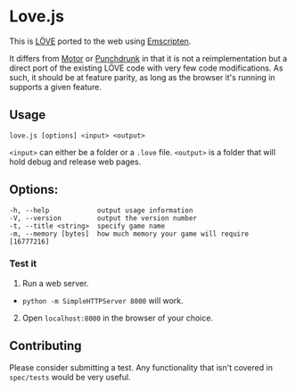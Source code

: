 Love.js
============

This is [LÖVE](https://love2d.org/) ported to the web using [Emscripten](https://kripken.github.io/emscripten-site/).

It differs from [Motor](https://github.com/rnlf/motor) or [Punchdrunk](https://github.com/TannerRogalsky/punchdrunk) in that it is not a reimplementation but a direct port of the existing LÖVE code with very few code modifications. As such, it should be at feature parity, as long as the browser it's running in supports a given feature.

## Usage
`love.js [options] <input> <output>`

`<input>` can either be a folder or a `.love` file.
`<output>` is a folder that will hold debug and release web pages.

## Options:
```
-h, --help            output usage information
-V, --version         output the version number
-t, --title <string>  specify game name
-m, --memory [bytes]  how much memory your game will require [16777216]
```

### Test it
1. Run a web server.
  - `python -m SimpleHTTPServer 8000` will work.
2. Open `localhost:8000` in the browser of your choice.

## Contributing
Please consider submitting a test. Any functionality that isn't covered in `spec/tests` would be very useful.
